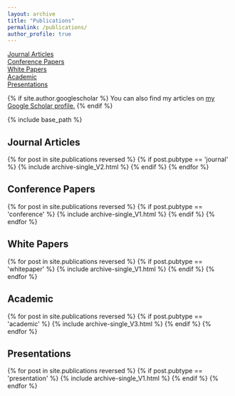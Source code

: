 ```yaml
---
layout: archive
title: "Publications"
permalink: /publications/
author_profile: true
---
```


[Journal Articles](#journal-articles)\
[Conference Papers](#conference-papers)\
[White Papers](#white-papers)\
[Academic](#academic)\
[Presentations](#presentations)

{% if site.author.googlescholar %}
  You can also find my articles on <u><a href="{{site.author.googlescholar}}">my Google Scholar profile</a>.</u>
{% endif %}

{% include base_path %}

## Journal Articles
{% for post in site.publications reversed %}
  {% if post.pubtype == 'journal' %}
    {% include archive-single_V2.html %}
  {% endif %}
{% endfor %}


## Conference Papers
{% for post in site.publications reversed %}
  {% if post.pubtype == 'conference' %}
      {% include archive-single_V1.html %}
  {% endif %}
{% endfor %}

## White Papers
{% for post in site.publications reversed %}
  {% if post.pubtype == 'whitepaper' %}
      {% include archive-single_V1.html %}
  {% endif %}
{% endfor %}


## Academic
{% for post in site.publications reversed %}
  {% if post.pubtype == 'academic' %}
      {% include archive-single_V3.html %}
  {% endif %}
{% endfor %}

## Presentations
{% for post in site.publications reversed %}
  {% if post.pubtype == 'presentation' %}
      {% include archive-single_V1.html %}
  {% endif %}
{% endfor %}

